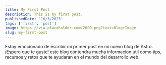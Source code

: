 ```yaml
---
title: My First Post
description: This is my first post.
publishedDate: '10/3/2023'
tags: ['first', 'post']
image: https://via.placeholder.com/2000.png?text=Blog+Image
slug: my-first-post
---
```


Estoy emocionado de escribir mi primer post en mi nuevo blog de Astro. ¡Espero que te guste!
este blog contendra mucha informacion util como tips, recursos y retos que te ayudaran en el mundo del desarrollo web.
